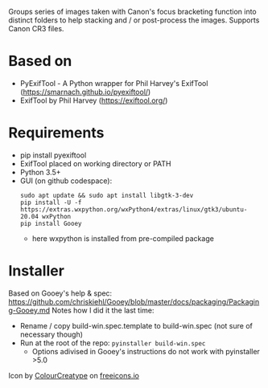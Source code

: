 Groups series of images taken with Canon's focus bracketing function into distinct folders to help stacking and / or post-process the images. Supports Canon CR3 files.

# Based on
 - PyExifTool - A Python wrapper for Phil Harvey's ExifTool (https://smarnach.github.io/pyexiftool/)
 - ExifTool by Phil Harvey (https://exiftool.org/)
 
# Requirements
 - pip install pyexiftool
 - ExifTool placed on working directory or PATH
 - Python 3.5+
 - GUI (on github codespace):
   ```
   sudo apt update && sudo apt install libgtk-3-dev
   pip install -U -f https://extras.wxpython.org/wxPython4/extras/linux/gtk3/ubuntu-20.04 wxPython
   pip install Gooey
   ```
   - here wxpython is installed from pre-compiled package

# Installer
Based on Gooey's help & spec: https://github.com/chriskiehl/Gooey/blob/master/docs/packaging/Packaging-Gooey.md
Notes how I did it the last time:
 - Rename / copy build-win.spec.template to build-win.spec (not sure of necessary though)
 - Run at the root of the repo: `pyinstaller build-win.spec`
   - Options adivised in Gooey's instructions do not work with pyinstaller >5.0

Icon by <a href="https://freeicons.io/profile/5790">ColourCreatype</a> on <a href="https://freeicons.io">freeicons.io</a>